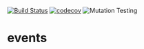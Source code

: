 [![Build Status](https://github.com/KrstfP/events/actions/workflows/ci.yml/badge.svg)](https://github.com/KrstfP/events/actions)
[![codecov](https://codecov.io/gh/KrstfP/events/graph/badge.svg?token=HBZ5Y22I77)](https://codecov.io/gh/KrstfP/events)
![Mutation Testing](https://github.com/KrstfP/events/blob/main/badges/mutation.svg)

# events

